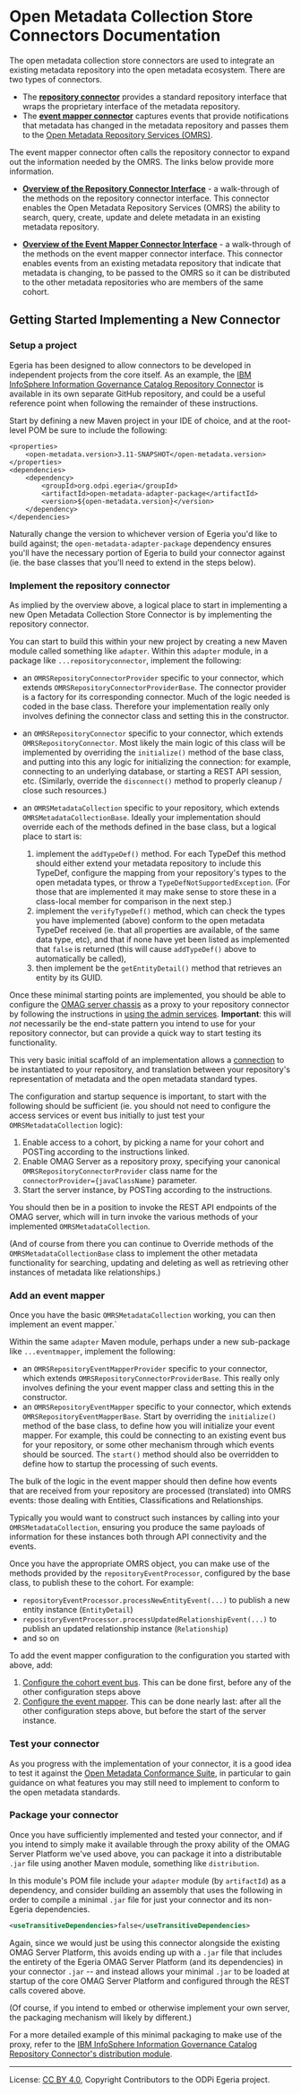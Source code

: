 <!-- SPDX-License-Identifier: CC-BY-4.0 -->
<!-- Copyright Contributors to the ODPi Egeria project. -->

# Open Metadata Collection Store Connectors Documentation

The open metadata collection store connectors are used to
integrate an existing metadata repository into the open
metadata ecosystem.  There are two types of connectors.

* The [**repository connector**](../../../../../repository-services/docs/component-descriptions/connectors/repository-connector.md) provides
a standard repository interface that wraps the proprietary
interface of the metadata repository.
* The [**event mapper connector**](../../../../../repository-services/docs/component-descriptions/connectors/event-mapper-connector.md) captures
events that provide notifications that metadata has changed
in the metadata repository and passes them to the
[Open Metadata Repository Services (OMRS)](../../../../../repository-services/docs/README.md).

The event mapper connector often calls the repository connector
to expand out the information needed by the OMRS.
The links below provide more information.

* **[Overview of the Repository Connector Interface](overview-of-the-repository-connector-interface.md)** -
a walk-through of the methods on the repository connector interface.  This connector enables
the Open Metadata Repository Services (OMRS) the ability to search, query, create, update and delete
metadata in an existing metadata repository.

* **[Overview of the Event Mapper Connector Interface](overview-of-the-event-mapper-connector-interface.md)** -
a walk-through of the methods on the event mapper connector interface.  This connector enables
events from an existing metadata repository that indicate that metadata is changing, to be passed
to the OMRS so it can be distributed to the other metadata repositories who are members of the same cohort.

## Getting Started Implementing a New Connector

### Setup a project

Egeria has been designed to allow connectors to be developed in independent projects from the core itself.
As an example, the [IBM InfoSphere Information Governance Catalog Repository Connector](https://github.com/odpi/egeria-connector-ibm-information-server)
is available in its own separate GitHub repository, and could be a useful reference point when following the
remainder of these instructions.

Start by defining a new Maven project in your IDE of choice, and at the root-level POM be sure to include the
following:

```
<properties>
    <open-metadata.version>3.11-SNAPSHOT</open-metadata.version>
</properties>
<dependencies>
    <dependency>
        <groupId>org.odpi.egeria</groupId>
        <artifactId>open-metadata-adapter-package</artifactId>
        <version>${open-metadata.version}</version>
    </dependency>
</dependencies>
```

Naturally change the version to whichever version of Egeria you'd like to build against; the `open-metadata-adapter-package`
dependency ensures you'll have the necessary portion of Egeria to build your connector against (ie. the base classes that
you'll need to extend in the steps below).

### Implement the repository connector

As implied by the overview above, a logical place to start in implementing a new
Open Metadata Collection Store Connector is by implementing the repository connector.

You can start to build this within your new project by creating a new Maven module called something like `adapter`.
Within this `adapter` module, in a package like `...repositoryconnector`, implement the following:

- an `OMRSRepositoryConnectorProvider` specific to your connector, which extends `OMRSRepositoryConnectorProviderBase`.
    The connector provider is a factory for its corresponding connector. Much of the logic needed is coded in the base
    class. Therefore your implementation really only involves defining the connector class and setting this in the
    constructor.
- an `OMRSRepositoryConnector` specific to your connector, which extends `OMRSRepositoryConnector`. Most likely the
    main logic of this class will be implemented by overriding the `initialize()` method of the base class,
    and putting into this any logic for initializing the connection: for example, connecting to an underlying
    database, or starting a REST API session, etc. (Similarly, override the `disconnect()` method to properly
    cleanup / close such resources.)
- an `OMRSMetadataCollection` specific to your repository, which extends `OMRSMetadataCollectionBase`. Ideally your
    implementation should override each of the methods defined in the base class, but a logical place to start is:

    1. implement the `addTypeDef()` method. For each TypeDef this method should either extend your metadata repository to include this TypeDef,
        configure the mapping from your repository's types to the open metadata types, or throw a `TypeDefNotSupportedException`. (For those that
        are implemented it may make sense to store these in a class-local member for comparison in the next step.)
	1. implement the `verifyTypeDef()` method, which can check the types you have implemented (above) conform to the open metadata TypeDef received
	    (ie. that all properties are available, of the same data type, etc), and that if none have yet been listed as implemented that `false` is
	    returned (this will cause `addTypeDef()` above to automatically be called),
	1. then implement be the `getEntityDetail()` method that retrieves an entity by its GUID.

Once these minimal starting points are implemented, you should be able to configure the
[OMAG server chassis](../../../../../server-chassis/server-chassis-spring)
as a proxy to your repository connector by following the instructions in
[using the admin services](https://egeria-project.org/guides/admin).
**Important**: this will *not* necessarily be the
end-state pattern
you intend to use for your repository connector, but can provide a quick way to start testing its functionality.

This very basic initial scaffold of an implementation allows a [connection](../../../connector-configuration-factory)
to be instantiated to your repository, and translation between your repository's representation of metadata and the open
metadata standard types.

The configuration and startup sequence is important, to start with the following should be sufficient
(ie. you should not need to configure the access services or event bus initially to just test your
`OMRSMetadataCollection` logic):

1. Enable access to a cohort,
    by picking a name for your cohort and POSTing according to the instructions linked.
1. Enable OMAG Server as a repository proxy,
    specifying your canonical `OMRSRepositoryConnectorProvider` class name for the `connectorProvider={javaClassName}` parameter.
1. Start the server instance,
    by POSTing according to the instructions.

You should then be in a position to invoke the REST API endpoints of the OMAG server, which will
in turn invoke the various methods of your implemented `OMRSMetadataCollection`.

(And of course from there you can continue to Override methods of the `OMRSMetadataCollectionBase` class to implement the
other metadata functionality for searching, updating and deleting as well as retrieving other instances of metadata like relationships.)

### Add an event mapper

Once you have the basic `OMRSMetadataCollection` working, you can then implement an event mapper.`

Within the same `adapter` Maven module, perhaps under a new sub-package like `...eventmapper`, implement the following:

- an `OMRSRepositoryEventMapperProvider` specific to your connector, which extends `OMRSRepositoryConnectorProviderBase`.
    This really only involves defining the your event mapper class and setting this in the constructor.
- an `OMRSRepositoryEventMapper` specific to your connector, which extends `OMRSRepositoryEventMapperBase`. Start
    by overriding the `initialize()` method of the base class, to define how you will initialize your event mapper.
    For example, this could be connecting to an existing event bus for your repository, or some other mechanism
    through which events should be sourced. The `start()` method should also be overridden to define how to startup
    the processing of such events.

The bulk of the logic in the event mapper should then define how events that are received from your repository
are processed (translated) into OMRS events: those dealing with Entities, Classifications and Relationships.

Typically you would want to construct such instances by calling into your `OMRSMetadataCollection`, ensuring you
produce the same payloads of information for these instances both through API connectivity and the events.

Once you have the appropriate OMRS object, you can make use of the methods provided by the `repositoryEventProcessor`,
configured by the base class, to publish these to the cohort. For example:

- `repositoryEventProcessor.processNewEntityEvent(...)` to publish a new entity instance (`EntityDetail`)
- `repositoryEventProcessor.processUpdatedRelationshipEvent(...)` to publish an updated relationship instance (`Relationship`)
- and so on

To add the event mapper configuration to the configuration you started with above, add:

1. [Configure the cohort event bus](https://egeria-project.org/guides/admin/servers/configuring-event-bus/).
    This can be done first, before any of the other configuration steps above
1. [Configure the event mapper](https://egeria-project.org/guides/admin/servers/configuring-a-repository-proxy/#configure-the-event-mapper-connector).
    This can be done nearly last: after all the other configuration steps above, but before the start of the
    server instance.

### Test your connector

As you progress with the implementation of your connector, it is a good idea to test it against the
[Open Metadata Conformance Suite](https://egeria-project.org/guides/cts/overview/), in particular to
gain guidance on what features you may still need to implement to conform to the open metadata standards.

### Package your connector

Once you have sufficiently implemented and tested your connector, and if you intend to simply make it available
through the proxy ability of the OMAG Server Platform we've used above, you can package it into a distributable
`.jar` file using another Maven module, something like `distribution`.

In this module's POM file include your `adapter` module (by `artifactId`) as a dependency, and consider
building an assembly that uses the following in order to compile a minimal `.jar` file for just your connector
and its non-Egeria dependencies.

```xml
<useTransitiveDependencies>false</useTransitiveDependencies>
```

Again, since we would just be using this connector alongside the existing OMAG Server Platform, this avoids
ending up with a `.jar` file that includes the entirety of the Egeria OMAG Server Platform (and its dependencies)
in your connector `.jar` -- and instead allows your minimal `.jar` to be loaded at startup of the core OMAG Server
Platform and configured through the REST calls covered above.

(Of course, if you intend to embed or otherwise implement your own server, the packaging mechanism will likely
by different.)

For a more detailed example of this minimal packaging to make use of the proxy, refer to the
[IBM InfoSphere Information Governance Catalog Repository Connector's distribution module](https://github.com/odpi/egeria-connector-ibm-information-server/tree/master/distribution).

----
License: [CC BY 4.0](https://creativecommons.org/licenses/by/4.0/),
Copyright Contributors to the ODPi Egeria project.
